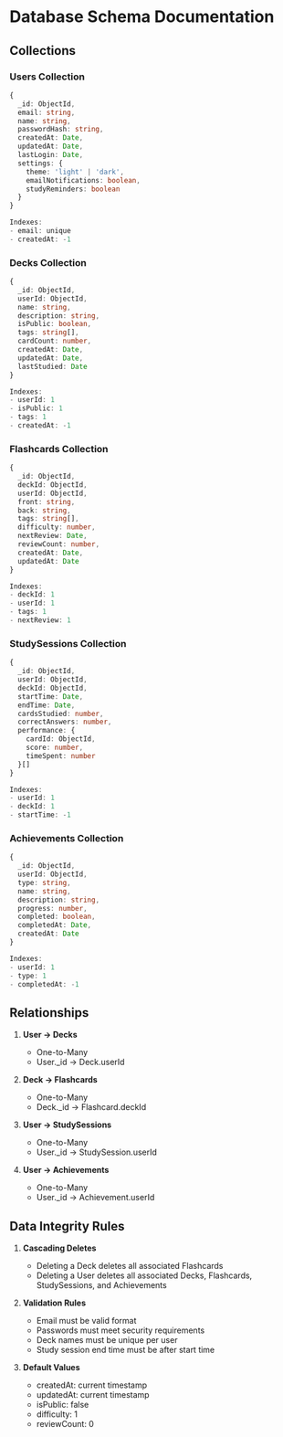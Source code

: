 # Database Schema Documentation

## Collections

### Users Collection
```typescript
{
  _id: ObjectId,
  email: string,
  name: string,
  passwordHash: string,
  createdAt: Date,
  updatedAt: Date,
  lastLogin: Date,
  settings: {
    theme: 'light' | 'dark',
    emailNotifications: boolean,
    studyReminders: boolean
  }
}

Indexes:
- email: unique
- createdAt: -1
```

### Decks Collection
```typescript
{
  _id: ObjectId,
  userId: ObjectId,
  name: string,
  description: string,
  isPublic: boolean,
  tags: string[],
  cardCount: number,
  createdAt: Date,
  updatedAt: Date,
  lastStudied: Date
}

Indexes:
- userId: 1
- isPublic: 1
- tags: 1
- createdAt: -1
```

### Flashcards Collection
```typescript
{
  _id: ObjectId,
  deckId: ObjectId,
  userId: ObjectId,
  front: string,
  back: string,
  tags: string[],
  difficulty: number,
  nextReview: Date,
  reviewCount: number,
  createdAt: Date,
  updatedAt: Date
}

Indexes:
- deckId: 1
- userId: 1
- tags: 1
- nextReview: 1
```

### StudySessions Collection
```typescript
{
  _id: ObjectId,
  userId: ObjectId,
  deckId: ObjectId,
  startTime: Date,
  endTime: Date,
  cardsStudied: number,
  correctAnswers: number,
  performance: {
    cardId: ObjectId,
    score: number,
    timeSpent: number
  }[]
}

Indexes:
- userId: 1
- deckId: 1
- startTime: -1
```

### Achievements Collection
```typescript
{
  _id: ObjectId,
  userId: ObjectId,
  type: string,
  name: string,
  description: string,
  progress: number,
  completed: boolean,
  completedAt: Date,
  createdAt: Date
}

Indexes:
- userId: 1
- type: 1
- completedAt: -1
```

## Relationships

1. **User -> Decks**
   - One-to-Many
   - User._id -> Deck.userId

2. **Deck -> Flashcards**
   - One-to-Many
   - Deck._id -> Flashcard.deckId

3. **User -> StudySessions**
   - One-to-Many
   - User._id -> StudySession.userId

4. **User -> Achievements**
   - One-to-Many
   - User._id -> Achievement.userId

## Data Integrity Rules

1. **Cascading Deletes**
   - Deleting a Deck deletes all associated Flashcards
   - Deleting a User deletes all associated Decks, Flashcards, StudySessions, and Achievements

2. **Validation Rules**
   - Email must be valid format
   - Passwords must meet security requirements
   - Deck names must be unique per user
   - Study session end time must be after start time

3. **Default Values**
   - createdAt: current timestamp
   - updatedAt: current timestamp
   - isPublic: false
   - difficulty: 1
   - reviewCount: 0

